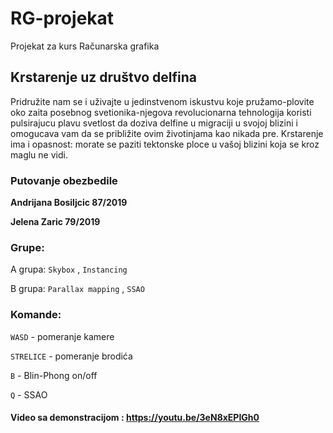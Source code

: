 # RG-projekat
Projekat za kurs Računarska grafika 

## Krstarenje uz društvo delfina

Pridružite nam se i uživajte u jedinstvenom iskustvu koje pružamo-plovite oko zaita posebnog svetionika-njegova revolucionarna tehnologija koristi pulsirajucu plavu svetlost da doziva delfine u migraciji u svojoj blizini i omogucava vam da se približite ovim životinjama kao nikada pre. Krstarenje ima i opasnost: morate se paziti tektonske ploce u vašoj blizini koja se kroz maglu ne vidi.

### Putovanje obezbedile

**Andrijana Bosiljcic 87/2019**

**Jelena Zaric 79/2019**

### Grupe:

A grupa: `Skybox` , `Instancing`

B grupa: `Parallax mapping` , `SSAO`

### Komande:

`WASD` - pomeranje kamere

`STRELICE` - pomeranje brodića

`B` - Blin-Phong on/off

`Q` - SSAO

#### Video sa demonstracijom : https://youtu.be/3eN8xEPIGh0
